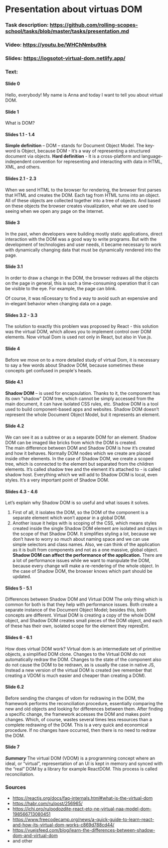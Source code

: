 # Presentation about virtuas DOM


### Task description: https://github.com/rolling-scopes-school/tasks/blob/master/tasks/presentation.md
### Video: https://youtu.be/WHChNmbu9hk
### Slides: https://iogsotot-virtual-dom.netlify.app/

### Text:
#### Slide 0
Hello, everybody! My name is Anna and today I want to tell you about virtual DOM.  
#### Slide 1
What is DOM?
#### Slides 1.1 - 1.4
**Simple definition** – DOM – stands for Document Object Model. The key-word is Object, because DOM - It’s a way of   representing a structured document via   objects.
**Hard definition** - It is a cross-platform and language-independent convention for representing and interacting with data in HTML, XML, and others.  
#### Slides 2.1 - 2.3     
When we send HTML to the browser for rendering, the browser first parses that HTML and creates the DOM. Each tag from HTML turns into an object. All of these objects are collected together into a tree of objects. And based on these objects the browser creates visualization, what we are used to seeing when we open any page on the Internet. 
#### Slide 3
In the past, when developers were building mostly static applications, direct interaction with the DOM was a good way to write programs. 
But with the development of technologies and user needs, it became necessary to work with dynamically changing data that must be dynamically rendered into the page.
#### Slide 3.1
In order to draw a change in the DOM, the browser redraws all the objects on the page in general, this is such a time-consuming operation that it can be visible to the eye.
For example, the page can blink.

Of course, it was nEcessary to find a way to avoid such an expensive and in-elegant behavior when changing data on a page.
#### Slides 3.2 - 3.3
The solution to exactly this problem was proposed by React - this solution was the virtual DOM, which allows you to implement control over DOM elements.
Now virtual Dom is used not only in React, but also in Vue.js.
#### Slide 4
Before we move on to a more detailed study of virtual Dom, it is necessary to say a few words about Shadow DOM, because sometimes these concepts get confused in people's heads. 
#### Slide 4.1
**Shadow DOM** – is used for encapsulation. Thanks to it, the component has its own "shadow" DOM tree, which cannot be simply accessed from the main document, it can have isolated CSS rules, etc.
Shadow DOM is a tool used to build component-based apps and websites. Shadow DOM doesn’t represent the whole Document Object Model, but it represents an element. 
#### Slide 4.2
 We can see it as a subtree or as a separate DOM for an element. Shadow DOM can be imaged like bricks from which the DOM is created.  
The main difference between DOM and Shadow DOM is how it’s created and how it behaves. Normally DOM nodes which we create are placed inside other elements.
In the case of Shadow DOM, we create a scoped tree, which is connected to the element but separated from the children elements. 
It’s called shadow tree and the element it’s attached to -  is called shadow host. 
Everything which we will add to Shadow DOM is local, even styles. It’s a very important point of Shadow DOM.
#### Slides 4.3 - 4.6
Let’s explain why Shadow DOM is so useful and what issues it solves. 
1) First of all, it isolates the DOM, so the DOM of the component is a separate element which won’t appear in a global DOM. 
2) Another issue it helps with is scoping of the CSS, which means styles created inside the single Shadow DOM element are isolated and stays in the scope of that Shadow DOM. It simplifies styling a lot, because we don’t have to worry so much about naming space and we can use simple selectors and class names. 
Also, we can think of the application as it is built from components and not as a one massive, global object. 
**Shadow DOM can affect the performance of the application.** There are a lot of performance issues while we want to manipulate the DOM, because every change will make a re-rendering of the whole object. In the case of Shadow DOM, the browser knows which part should be updated.
#### Slides 5 - 5.1
Differences between Shadow DOM and Virtual DOM
The only thing which is common for both is that they help with performance issues. Both create a separate instance of the Document Object Model; besides this, both concepts are different. Virtual DOM is creating a copy of the whole DOM object, and Shadow DOM creates small pieces of the DOM object, and each of these has their own, isolated scope for the element they represEnt.
#### Slides 6 - 6.1
How does virtual DOM work?
Virtual dom is an intermediate set of primitive objects, a simplified DOM clone. Changes to the Virtual DOM do not automatically redraw the DOM. Changes to the state of the component also do not cause the DOM to be redrawn, as is usually the case in native JS, 
Instead a new version of the virtual DOM is created (we remember that creating a VDOM is much easier and cheaper than creating a DOM). 
#### Slide 6.2
Before sending the changes of vdom for redrawing in the DOM, the framework performs the reconciliation procedure, essentially comparing the new and old objects and looking for differences between them. 
After finding a specific change, the framework accesses the DOM and makes point changes. Which, of course, wastes several times less resources than a complete redrawing of the DOM. This is a very quick and economical procedure. If no changes have occurred, then there is no need to redraw the DOM.
#### Slide 7
***Summary***
The virtual DOM (VDOM) is a programming concept where an ideal, or “virtual”, representation of an UI is kept in memory and synced with the “real” DOM by a library for example ReactDOM. This process is called reconciliation.

### Sources
 - https://reactjs.org/docs/faq-internals.html#what-is-the-virtual-dom
 - https://habr.com/ru/post/256965/
 - https://ichi.pro/ru/podozdite-react-eto-ne-virtual-naa-model-dom-198566713080451
 - https://www.freecodecamp.org/news/a-quick-guide-to-learn-react-and-how-its-virtual-dom-works-c869d788cd44/
 - https://vuejsfeed.com/blog/learn-the-differences-between-shadow-dom-and-virtual-dom
 - and other


